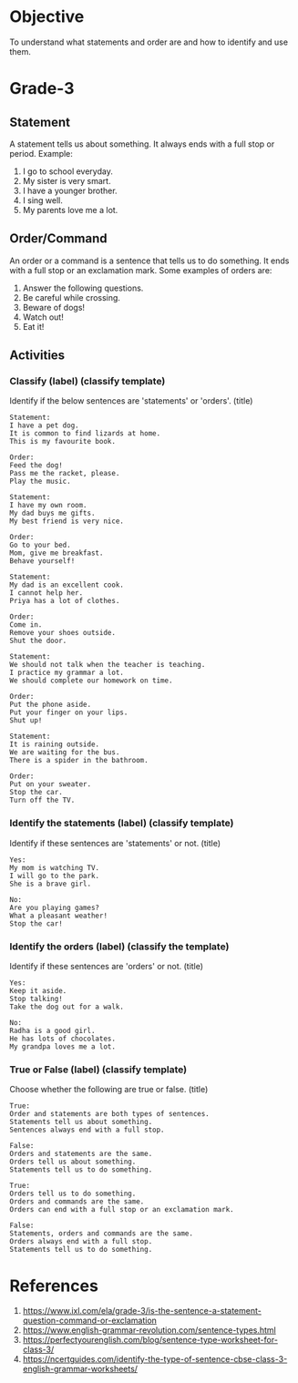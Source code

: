 # Objective

To understand what statements and order are and how to identify and use them.

# Grade-3

## Statement

A statement tells us about something. It always ends with a full stop or period. Example:
1. I go to school everyday.
2. My sister is very smart.
3. I have a younger brother.
4. I sing well.
5. My parents love me a lot.

## Order/Command

An order or a command is a sentence that tells us to do something. It ends with a full stop or an exclamation mark. Some examples of orders are:
1. Answer the following questions.
2. Be careful while crossing.
3. Beware of dogs!
4. Watch out!
5. Eat it!

## Activities

### Classify (label) (classify template)

Identify if the below sentences are 'statements' or 'orders'. (title)
```
Statement:
I have a pet dog.
It is common to find lizards at home.
This is my favourite book.

Order:
Feed the dog!
Pass me the racket, please.
Play the music.
```

```
Statement:
I have my own room.
My dad buys me gifts.
My best friend is very nice.

Order:
Go to your bed.
Mom, give me breakfast.
Behave yourself!
```

```
Statement:
My dad is an excellent cook.
I cannot help her.
Priya has a lot of clothes.

Order:
Come in.
Remove your shoes outside.
Shut the door.
```

```
Statement:
We should not talk when the teacher is teaching.
I practice my grammar a lot.
We should complete our homework on time.

Order:
Put the phone aside.
Put your finger on your lips.
Shut up!
```

```
Statement:
It is raining outside.
We are waiting for the bus.
There is a spider in the bathroom.

Order:
Put on your sweater.
Stop the car.
Turn off the TV.
```

### Identify the statements (label) (classify template)

Identify if these sentences are 'statements' or not. (title)
```
Yes:
My mom is watching TV.
I will go to the park.
She is a brave girl.

No:
Are you playing games?
What a pleasant weather!
Stop the car!
```

### Identify the orders (label) (classify the template)

Identify if these sentences are 'orders' or not. (title)
```
Yes:
Keep it aside.
Stop talking!
Take the dog out for a walk.

No:
Radha is a good girl.
He has lots of chocolates.
My grandpa loves me a lot.
```

### True or False (label) (classify template)

Choose whether the following are true or false. (title)
```
True:
Order and statements are both types of sentences.
Statements tell us about something.
Sentences always end with a full stop.

False:
Orders and statements are the same.
Orders tell us about something.
Statements tell us to do something.
```

```
True:
Orders tell us to do something.
Orders and commands are the same.
Orders can end with a full stop or an exclamation mark.

False:
Statements, orders and commands are the same.
Orders always end with a full stop.
Statements tell us to do something.
```

# References

1. https://www.ixl.com/ela/grade-3/is-the-sentence-a-statement-question-command-or-exclamation
2. https://www.english-grammar-revolution.com/sentence-types.html
3. https://perfectyourenglish.com/blog/sentence-type-worksheet-for-class-3/
4. https://ncertguides.com/identify-the-type-of-sentence-cbse-class-3-english-grammar-worksheets/

